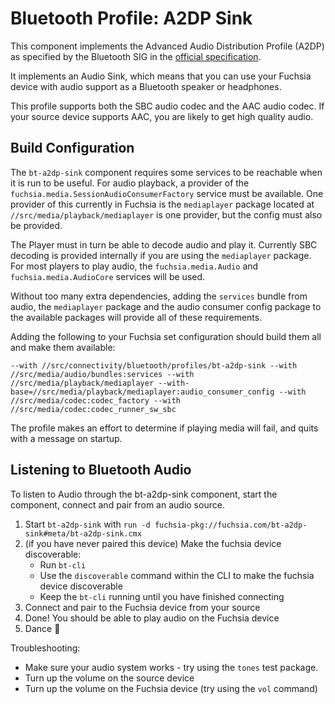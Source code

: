 # Bluetooth Profile: A2DP Sink

This component implements the Advanced Audio Distribution Profile (A2DP) as
specified by the Bluetooth SIG in the [official specification](https://www.bluetooth.org/docman/handlers/downloaddoc.ashx?doc_id=457083).

It implements an Audio Sink, which means that you can use your Fuchsia device
with audio support as a Bluetooth speaker or headphones.

This profile supports both the SBC audio codec and the AAC audio codec.  If
your source device supports AAC, you are likely to get high quality audio.

## Build Configuration

The `bt-a2dp-sink` component requires some services to be reachable when it is
run to be useful.  For audio playback, a provider of the
`fuchsia.media.SessionAudioConsumerFactory` service must be available. One provider of
this currently in Fuchsia is the `mediaplayer` package located at `//src/media/playback/mediaplayer`
is one provider, but the config must also be provided.

The Player must in turn be able to decode audio and play it. Currently SBC
decoding is provided internally if you are using the `mediaplayer` package.
For most players to play audio, the `fuchsia.media.Audio` and
`fuchsia.media.AudioCore` services will be used.

Without too many extra dependencies, adding the `services` bundle from audio,
the `mediaplayer` package and the audio consumer config package to the available
packages will provide all of these requirements.

Adding the following to your Fuchsia set configuration should build them all and make
them available:

`--with //src/connectivity/bluetooth/profiles/bt-a2dp-sink --with //src/media/audio/bundles:services --with //src/media/playback/mediaplayer --with-base=//src/media/playback/mediaplayer:audio_consumer_config --with //src/media/codec:codec_factory --with //src/media/codec:codec_runner_sw_sbc`

The profile makes an effort to determine if playing media will fail, and quits
with a message on startup.

## Listening to Bluetooth Audio

To listen to Audio through the bt-a2dp-sink component, start the component,
connect and pair from an audio source.

1. Start `bt-a2dp-sink` with `run -d fuchsia-pkg://fuchsia.com/bt-a2dp-sink#meta/bt-a2dp-sink.cmx`
1. (if you have never paired this device) Make the fuchsia device discoverable:
    - Run `bt-cli`
    - Use the `discoverable` command within the CLI to make the fuchsia device discoverable
    - Keep the `bt-cli` running until you have finished connecting
1. Connect and pair to the Fuchsia device from your source
1. Done! You should be able to play audio on the Fuchsia device
1. Dance 💃

Troubleshooting:

  * Make sure your audio system works - try using the `tones` test package.
  * Turn up the volume on the source device
  * Turn up the volume on the Fuchsia device (try using the `vol` command)
